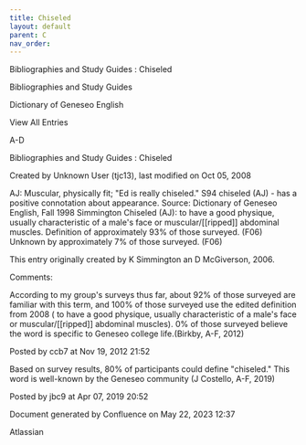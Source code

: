 ```yaml
---
title: Chiseled
layout: default
parent: C
nav_order:
---
```


Bibliographies and Study Guides : Chiseled

Bibliographies and Study Guides

Dictionary of Geneseo English

View All Entries

A-D

Bibliographies and Study Guides : Chiseled

Created by  Unknown User (tjc13), last modified on Oct 05, 2008

AJ: Muscular, physically fit; &quot;Ed is really chiseled.&quot; S94 chiseled (AJ) - has a positive connotation about appearance. Source: Dictionary of Geneseo English, Fall 1998 Simmington Chiseled (AJ): to have a good physique, usually characteristic of a male's face or muscular/[[ripped]] abdominal muscles. Definition of approximately 93% of those surveyed. (F06) Unknown by approximately 7% of those surveyed. (F06)

This entry originally created by K Simmington an D McGiverson, 2006.

Comments:

According to my group's surveys thus far, about 92% of those surveyed are familiar with this term, and 100% of those surveyed use the edited definition from 2008 ( to have a good physique, usually characteristic of a male's face or muscular/[[ripped]] abdominal muscles). 0% of those surveyed believe the word is specific to Geneseo college life.(Birkby, A-F, 2012)

Posted by ccb7 at Nov 19, 2012 21:52

Based on survey results, 80% of participants could define &quot;chiseled.&quot; This word is well-known by the Geneseo community (J Costello, A-F, 2019)

Posted by jbc9 at Apr 07, 2019 20:52

Document generated by Confluence on May 22, 2023 12:37

Atlassian
